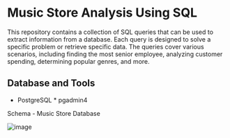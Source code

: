 # Music Store Analysis Using SQL

This repository contains a collection of SQL queries that can be used to extract information from a database. Each query is designed to solve a specific problem or retrieve specific data. The queries cover various scenarios, including finding the most senior employee, analyzing customer spending, determining popular genres, and more.

## Database and Tools
* PostgreSQL * pgadmin4

Schema - Music Store Database

![image](https://user-images.githubusercontent.com/98437584/225301249-b43ef217-5ad6-4d27-955a-91442b5334f4.png)


